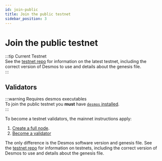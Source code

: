 ```yaml
---
id: join-public
title: Join the public testnet
sidebar_position: 3
---
```


# Join the public testnet

:::tip Current Testnet  
See the [testnet repo](https://github.com/desmos-labs/morpheus) for information on the latest testnet, 
including the correct version of Desmos to use and details about the genesis file.  
:::

## Validators
:::warning Requires desmos executables  
To join the public testnet you **must** have [`desmos` installed](../03-fullnode/02-setup.md).  
:::

To become a testnet validators, the mainnet instructions apply:

1. [Create a full node](../03-fullnode/02-setup.md).
2. [Become a validator](../04-validators/03-setup.md)

The only difference is the Desmos software version and genesis file. See the [testnet repo](https://github.com/desmos-labs/morpheus) 
for information on testnets, including the correct version of Desmos to use and details about the genesis file.



